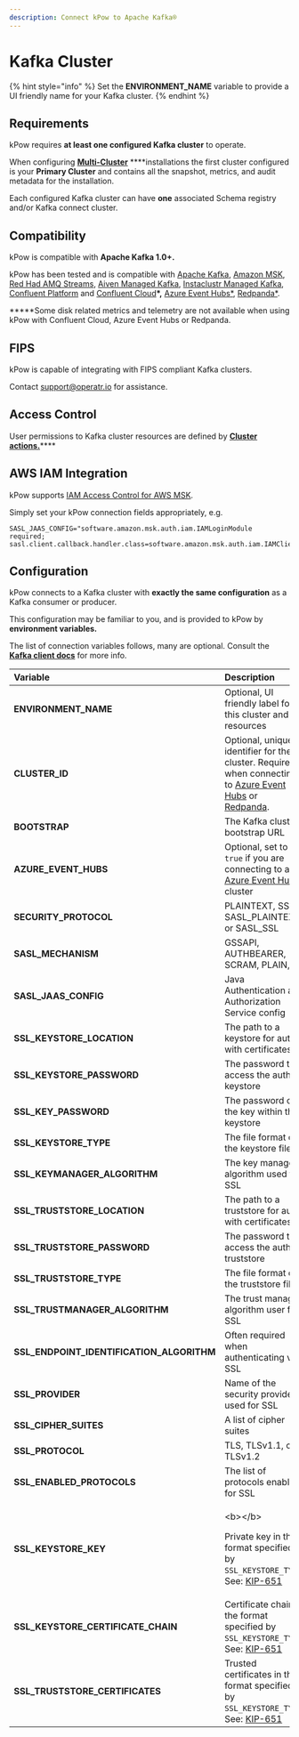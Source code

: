 ```yaml
---
description: Connect kPow to Apache Kafka®
---
```


# Kafka Cluster

{% hint style="info" %}
Set the **ENVIRONMENT\_NAME** variable to provide a UI friendly name for your Kafka cluster.
{% endhint %}

## Requirements

kPow requires **at least one configured Kafka cluster** to operate.

When configuring [**Multi-Cluster**](multi-cluster.md) ****installations the first cluster configured is your **Primary Cluster** and contains all the snapshot, metrics, and audit metadata for the installation.

Each configured Kafka cluster can have **one** associated Schema registry and/or Kafka connect cluster.

## Compatibility

kPow is compatible with **Apache Kafka 1.0+.**

kPow has been tested and is compatible with [Apache Kafka](https://kafka.apache.org/), [Amazon MSK](https://aws.amazon.com/msk/), [Red Had AMQ Streams](https://www.redhat.com/en/resources/amq-streams-datasheet), [Aiven Managed Kafka](https://aiven.io/kafka), [Instaclustr Managed Kafka](https://www.instaclustr.com/products/managed-apache-kafka/), [Confluent Platform](https://www.confluent.io/product/confluent-platform) and [Confluent Cloud](https://www.confluent.io/confluent-cloud)**\*,** [Azure Event Hubs\*](https://azure.microsoft.com/en-us/services/event-hubs/), [Redpanda\*](https://vectorized.io/redpanda).

**\***Some disk related metrics and telemetry are not available when using kPow with Confluent Cloud, Azure Event Hubs or Redpanda.

## FIPS

kPow is capable of integrating with FIPS compliant Kafka clusters.

Contact [support@operatr.io](mailto:support@operatr.io) for assistance.

## Access Control

User permissions to Kafka cluster resources are defined by [**Cluster actions.**](../authorization/overview.md#user-actions)\*\*\*\*

## **AWS IAM Integration**

kPow supports [IAM Access Control for AWS MSK](https://aws.amazon.com/blogs/big-data/securing-apache-kafka-is-easy-and-familiar-with-iam-access-control-for-amazon-msk/).

Simply set your kPow connection fields appropriately, e.g.

```text
SASL_JAAS_CONFIG="software.amazon.msk.auth.iam.IAMLoginModule required; sasl.client.callback.handler.class=software.amazon.msk.auth.iam.IAMClientCallbackHandler"
```

## Configuration

kPow connects to a Kafka cluster with **exactly the same configuration** as a Kafka consumer or producer.

This configuration may be familiar to you, and is provided to kPow by **environment variables.**

The list of connection variables follows, many are optional. Consult the [**Kafka client docs**](https://kafka.apache.org/documentation/#adminclientconfigs) for more info.

<table>
  <thead>
    <tr>
      <th style="text-align:left"><b>Variable</b>
      </th>
      <th style="text-align:left">Description</th>
    </tr>
  </thead>
  <tbody>
    <tr>
      <td style="text-align:left"><b>ENVIRONMENT_NAME</b>
      </td>
      <td style="text-align:left">Optional, UI friendly label for this cluster and resources</td>
    </tr>
    <tr>
      <td style="text-align:left"><b>CLUSTER_ID</b>
      </td>
      <td style="text-align:left">Optional, unique identifier for the cluster. Required when connecting
        to <a href="azure-event-hubs.md">Azure Event Hubs</a> or <a href="redpanda.md">Redpanda</a>.</td>
    </tr>
    <tr>
      <td style="text-align:left"><b>BOOTSTRAP</b>
      </td>
      <td style="text-align:left">The Kafka cluster bootstrap URL</td>
    </tr>
    <tr>
      <td style="text-align:left"><b>AZURE_EVENT_HUBS</b>
      </td>
      <td style="text-align:left">Optional, set to <code>true</code> if you are connecting to an <a href="azure-event-hubs.md">Azure Event Hubs</a> cluster</td>
    </tr>
    <tr>
      <td style="text-align:left"><b>SECURITY_PROTOCOL</b>
      </td>
      <td style="text-align:left">PLAINTEXT, SSL, SASL_PLAINTEXT, or SASL_SSL</td>
    </tr>
    <tr>
      <td style="text-align:left"><b>SASL_MECHANISM</b>
      </td>
      <td style="text-align:left">GSSAPI, AUTHBEARER, SCRAM, PLAIN,</td>
    </tr>
    <tr>
      <td style="text-align:left"><b>SASL_JAAS_CONFIG</b>
      </td>
      <td style="text-align:left">Java Authentication and Authorization Service config</td>
    </tr>
    <tr>
      <td style="text-align:left"><b>SSL_KEYSTORE_LOCATION</b>
      </td>
      <td style="text-align:left">The path to a keystore for auth with certificates</td>
    </tr>
    <tr>
      <td style="text-align:left"><b>SSL_KEYSTORE_PASSWORD</b>
      </td>
      <td style="text-align:left">The password to access the auth keystore</td>
    </tr>
    <tr>
      <td style="text-align:left"><b>SSL_KEY_PASSWORD</b>
      </td>
      <td style="text-align:left">The password of the key within the keystore</td>
    </tr>
    <tr>
      <td style="text-align:left"><b>SSL_KEYSTORE_TYPE</b>
      </td>
      <td style="text-align:left">The file format of the keystore file</td>
    </tr>
    <tr>
      <td style="text-align:left"><b>SSL_KEYMANAGER_ALGORITHM</b>
      </td>
      <td style="text-align:left">The key manager algorithm used for SSL</td>
    </tr>
    <tr>
      <td style="text-align:left"><b>SSL_TRUSTSTORE_LOCATION</b>
      </td>
      <td style="text-align:left">The path to a truststore for auth with certificates</td>
    </tr>
    <tr>
      <td style="text-align:left"><b>SSL_TRUSTSTORE_PASSWORD</b>
      </td>
      <td style="text-align:left">The password to access the auth truststore</td>
    </tr>
    <tr>
      <td style="text-align:left"><b>SSL_TRUSTSTORE_TYPE</b>
      </td>
      <td style="text-align:left">The file format of the truststore file</td>
    </tr>
    <tr>
      <td style="text-align:left"><b>SSL_TRUSTMANAGER_ALGORITHM</b>
      </td>
      <td style="text-align:left">The trust manager algorithm user for SSL</td>
    </tr>
    <tr>
      <td style="text-align:left"><b>SSL_ENDPOINT_IDENTIFICATION_ALGORITHM</b>
      </td>
      <td style="text-align:left">Often required when authenticating via SSL</td>
    </tr>
    <tr>
      <td style="text-align:left"><b>SSL_PROVIDER</b>
      </td>
      <td style="text-align:left">Name of the security provider used for SSL</td>
    </tr>
    <tr>
      <td style="text-align:left"><b>SSL_CIPHER_SUITES</b>
      </td>
      <td style="text-align:left">A list of cipher suites</td>
    </tr>
    <tr>
      <td style="text-align:left"><b>SSL_PROTOCOL</b>
      </td>
      <td style="text-align:left">TLS, TLSv1.1, or TLSv1.2</td>
    </tr>
    <tr>
      <td style="text-align:left"><b>SSL_ENABLED_PROTOCOLS</b>
      </td>
      <td style="text-align:left">The list of protocols enabled for SSL</td>
    </tr>
    <tr>
      <td style="text-align:left"><b>SSL_KEYSTORE_KEY</b>
      </td>
      <td style="text-align:left">
        <p>&lt;b&gt;&lt;/b&gt;</p>
        <p>Private key in the format specified by <code>SSL_KEYSTORE_TYPE</code>.
          See: <a href="https://cwiki.apache.org/confluence/display/KAFKA/KIP-651+-+Support+PEM+format+for+SSL+certificates+and+private+key">KIP-651</a>
        </p>
      </td>
    </tr>
    <tr>
      <td style="text-align:left"><b>SSL_KEYSTORE_CERTIFICATE_CHAIN</b>
      </td>
      <td style="text-align:left">Certificate chain in the format specified by <code>SSL_KEYSTORE_TYPE</code>.
        See: <a href="https://cwiki.apache.org/confluence/display/KAFKA/KIP-651+-+Support+PEM+format+for+SSL+certificates+and+private+key">KIP-651</a>
      </td>
    </tr>
    <tr>
      <td style="text-align:left"><b>SSL_TRUSTSTORE_CERTIFICATES</b>
      </td>
      <td style="text-align:left">Trusted certificates in the format specified by <code>SSL_KEYSTORE_TYPE</code>.
        See: <a href="https://cwiki.apache.org/confluence/display/KAFKA/KIP-651+-+Support+PEM+format+for+SSL+certificates+and+private+key">KIP-651</a>
      </td>
    </tr>
  </tbody>
</table>

